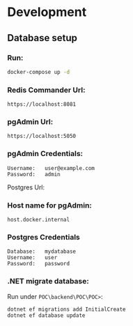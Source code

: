# Development

## Database setup

### Run:
```sh
docker-compose up -d
```

### Redis Commander Url:
```
https://localhost:8081
```

### pgAdmin Url:

```
https://localhost:5050
```

### pgAdmin Credentials:

```
Username:   user@example.com
Password:   admin
```

Postgres Url:

### Host name for pgAdmin:

```
host.docker.internal
```

### Postgres Credentials

```
Database:   mydatabase
Username:   user
Password:   password
```

### .NET migrate database:
Run under `POC\backend\POC\POC>`:
```sh
dotnet ef migrations add InitialCreate
dotnet ef database update
```
